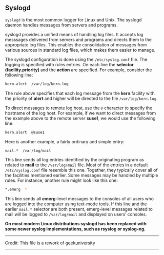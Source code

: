 ## Syslogd

`syslogd` is the most common logger for Linux and Unix. The syslogd daemon handles messages from servers and programs.

syslogd provides a unified means of handling log files. It accepts log messsages delivered from servers and programs and directs them to the appropriate log files. This enables the consolidation of messages from various sources in standard log files, which makes them easier to manage.

The syslogd configuration is done using the `/etc/syslog.conf` file. The logging is specified with rules entries. On each line the **selector (facility.priority)** and the **action** are specified. For example, consider the following line:
```sh
kern.alert  /var/log/kern.log
```
The rule above specifies that each log message from the **kern** facility with the priority of **alert** and higher will be directed to the file `/var/log/kern.log`.

To direct messages to remote log host, use the `@` character to specify the hostname of the log host. For example, if we want to direct messages from the example above to the remote server **suse1**, we would use the following line:
```sh
kern.alert  @suse1
```
Here is another example, a fairly ordinary and simple entry:
```sh
mail.*  /var/log/mail
```
This line sends all log entries identified by the originating program as related to **mail** to the `/var/log/mail` file. Most of the entries in a default `/etc/syslog.conf` file resemble this one. Together, they typically cover all of the facilities mentioned earlier. Some messages may be handled by multiple rules. For instance, another rule might look like this one:
```sh
*.emerg  *
```
This line sends all **emerg**-level messages to the consoles of all users who are logged into the computer using text-mode tools. If this line and the earlier `mail.*` selector are both present, emerg-level messages related to mail will be logged to `/var/log/mail` and displayed on users’ consoles.

 

**On most modern Linux distributions syslogd has been replaced with some newer syslog implementations, such as rsyslog or syslog-ng.**

---

Credit: This file is a rework of [geekuniversity](https://geek-university.com/linux/syslogd/)

---
